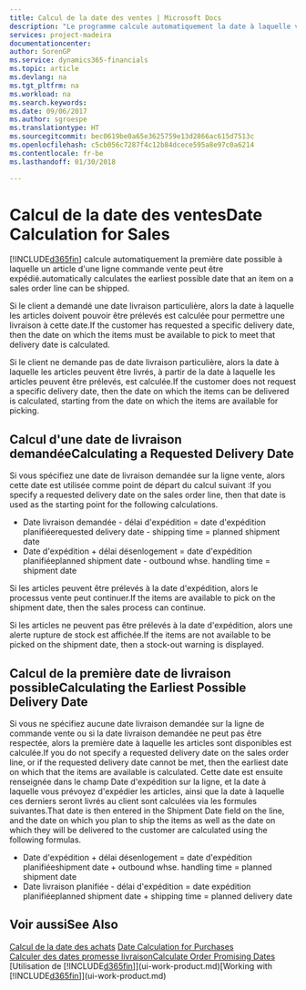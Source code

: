 ```yaml
---
title: Calcul de la date des ventes | Microsoft Docs
description: "Le programme calcule automatiquement la date à laquelle vous devez commander un article pour l'avoir en stock à une certaine date. Il s'agit de la date à laquelle des articles commandés à une date donnée devraient être disponibles pour le prélèvement."
services: project-madeira
documentationcenter: 
author: SorenGP
ms.service: dynamics365-financials
ms.topic: article
ms.devlang: na
ms.tgt_pltfrm: na
ms.workload: na
ms.search.keywords: 
ms.date: 09/06/2017
ms.author: sgroespe
ms.translationtype: HT
ms.sourcegitcommit: bec0619be0a65e3625759e13d2866ac615d7513c
ms.openlocfilehash: c5cb056c7287f4c12b84dcece595a8e97c0a6214
ms.contentlocale: fr-be
ms.lasthandoff: 01/30/2018

---
```

# <a name="date-calculation-for-sales"></a><span data-ttu-id="1b1fe-104">Calcul de la date des ventes</span><span class="sxs-lookup"><span data-stu-id="1b1fe-104">Date Calculation for Sales</span></span>
[!INCLUDE[d365fin](includes/d365fin_md.md)] <span data-ttu-id="1b1fe-105"> calcule automatiquement la première date possible à laquelle un article d'une ligne commande vente peut être expédié.</span><span class="sxs-lookup"><span data-stu-id="1b1fe-105">automatically calculates the earliest possible date that an item on a sales order line can be shipped.</span></span>

<span data-ttu-id="1b1fe-106">Si le client a demandé une date livraison particulière, alors la date à laquelle les articles doivent pouvoir être prélevés est calculée pour permettre une livraison à cette date.</span><span class="sxs-lookup"><span data-stu-id="1b1fe-106">If the customer has requested a specific delivery date, then the date on which the items must be available to pick to meet that delivery date is calculated.</span></span>

<span data-ttu-id="1b1fe-107">Si le client ne demande pas de date livraison particulière, alors la date à laquelle les articles peuvent être livrés, à partir de la date à laquelle les articles peuvent être prélevés, est calculée.</span><span class="sxs-lookup"><span data-stu-id="1b1fe-107">If the customer does not request a specific delivery date, then the date on which the items can be delivered is calculated, starting from the date on which the items are available for picking.</span></span>

## <a name="calculating-a-requested-delivery-date"></a><span data-ttu-id="1b1fe-108">Calcul d'une date de livraison demandée</span><span class="sxs-lookup"><span data-stu-id="1b1fe-108">Calculating a Requested Delivery Date</span></span>
<span data-ttu-id="1b1fe-109">Si vous spécifiez une date de livraison demandée sur la ligne vente, alors cette date est utilisée comme point de départ du calcul suivant :</span><span class="sxs-lookup"><span data-stu-id="1b1fe-109">If you specify a requested delivery date on the sales order line, then that date is used as the starting point for the following calculations.</span></span>

- <span data-ttu-id="1b1fe-110">Date livraison demandée - délai d'expédition = date d'expédition planifiée</span><span class="sxs-lookup"><span data-stu-id="1b1fe-110">requested delivery date - shipping time = planned shipment date</span></span>
- <span data-ttu-id="1b1fe-111">Date d'expédition + délai désenlogement = date d'expédition planifiée</span><span class="sxs-lookup"><span data-stu-id="1b1fe-111">planned shipment date - outbound whse. handling time = shipment date</span></span>

<span data-ttu-id="1b1fe-112">Si les articles peuvent être prélevés à la date d'expédition, alors le processus vente peut continuer.</span><span class="sxs-lookup"><span data-stu-id="1b1fe-112">If the items are available to pick on the shipment date, then the sales process can continue.</span></span>

<span data-ttu-id="1b1fe-113">Si les articles ne peuvent pas être prélevés à la date d'expédition, alors une alerte rupture de stock est affichée.</span><span class="sxs-lookup"><span data-stu-id="1b1fe-113">If the items are not available to be picked on the shipment date, then a stock-out warning is displayed.</span></span>

## <a name="calculating-the-earliest-possible-delivery-date"></a><span data-ttu-id="1b1fe-114">Calcul de la première date de livraison possible</span><span class="sxs-lookup"><span data-stu-id="1b1fe-114">Calculating the Earliest Possible Delivery Date</span></span>
<span data-ttu-id="1b1fe-115">Si vous ne spécifiez aucune date livraison demandée sur la ligne de commande vente ou si la date livraison demandée ne peut pas être respectée, alors la première date à laquelle les articles sont disponibles est calculée.</span><span class="sxs-lookup"><span data-stu-id="1b1fe-115">If you do not specify a requested delivery date on the sales order line, or if the requested delivery date cannot be met, then the earliest date on which that the items are available is calculated.</span></span> <span data-ttu-id="1b1fe-116">Cette date est ensuite renseignée dans le champ Date d'expédition sur la ligne, et la date à laquelle vous prévoyez d'expédier les articles, ainsi que la date à laquelle ces derniers seront livrés au client sont calculées via les formules suivantes.</span><span class="sxs-lookup"><span data-stu-id="1b1fe-116">That date is then entered in the Shipment Date field on the line, and the date on which you plan to ship the items as well as the date on which they will be delivered to the customer are calculated using the following formulas.</span></span>

- <span data-ttu-id="1b1fe-117">Date d'expédition + délai désenlogement = date d'expédition planifiée</span><span class="sxs-lookup"><span data-stu-id="1b1fe-117">shipment date + outbound whse. handling time = planned shipment date</span></span>
- <span data-ttu-id="1b1fe-118">Date livraison planifiée - délai d'expédition = date expédition planifiée</span><span class="sxs-lookup"><span data-stu-id="1b1fe-118">planned shipment date + shipping time = planned delivery date</span></span>


## <a name="see-also"></a><span data-ttu-id="1b1fe-119">Voir aussi</span><span class="sxs-lookup"><span data-stu-id="1b1fe-119">See Also</span></span>  
 <span data-ttu-id="1b1fe-120">[Calcul de la date des achats](purchasing-date-calculation-for-purchases.md) </span><span class="sxs-lookup"><span data-stu-id="1b1fe-120">[Date Calculation for Purchases](purchasing-date-calculation-for-purchases.md) </span></span>  
 [<span data-ttu-id="1b1fe-121">Calculer des dates promesse livraison</span><span class="sxs-lookup"><span data-stu-id="1b1fe-121">Calculate Order Promising Dates</span></span>](sales-how-to-calculate-order-promising-dates.md)  
 <span data-ttu-id="1b1fe-122">[Utilisation de [!INCLUDE[d365fin](includes/d365fin_md.md)]](ui-work-product.md)</span><span class="sxs-lookup"><span data-stu-id="1b1fe-122">[Working with [!INCLUDE[d365fin](includes/d365fin_md.md)]](ui-work-product.md)</span></span>

